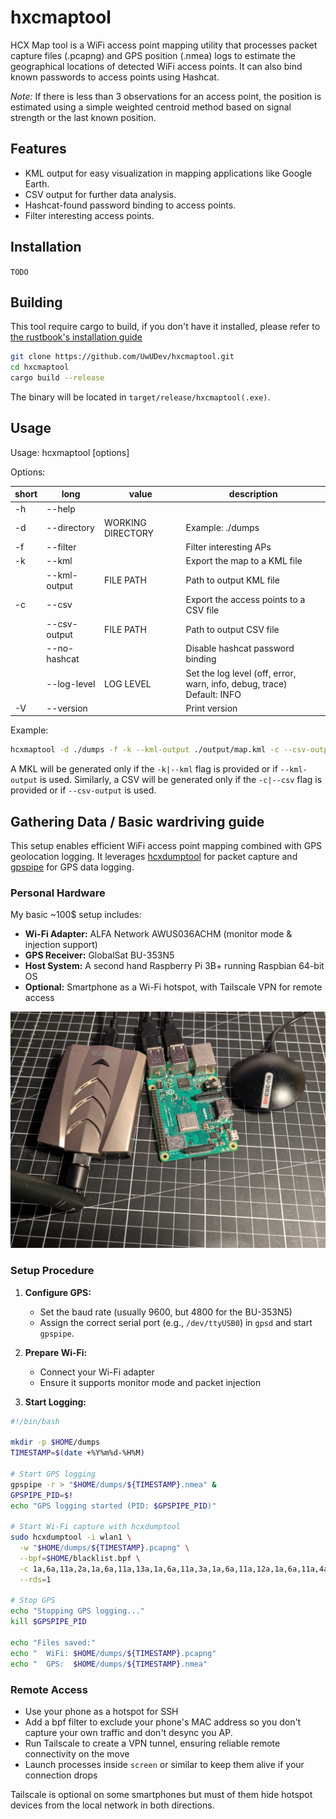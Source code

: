 # hxcmaptool

HCX Map tool is a WiFi access point mapping utility that processes packet capture files (.pcapng)
and GPS position (.nmea) logs to estimate the geographical locations of detected WiFi access
points. It can also bind known passwords to access points using Hashcat.

*Note:*
If there is less than 3 observations for an access point, the position is estimated using a simple
weighted centroid method based on signal strength or the last known position.

## Features

- KML output for easy visualization in mapping applications like Google Earth.
- CSV output for further data analysis.
- Hashcat-found password binding to access points.
- Filter interesting access points.

## Installation

`TODO`

## Building

This tool require cargo to build, if you don't have it installed, please refer
to [the rustbook's installation guide](https://doc.rust-lang.org/cargo/getting-started/installation.html)

```bash
git clone https://github.com/UwUDev/hxcmaptool.git
cd hxcmaptool
cargo build --release
```

The binary will be located in `target/release/hxcmaptool(.exe)`.

## Usage

Usage:  hcxmaptool [options]

Options:

| short | long         | value             | description                                                               |
|-------|--------------|-------------------|---------------------------------------------------------------------------|
| -h    | --help       |                   |                                                                           |
| -d    | --directory  | WORKING DIRECTORY | Example: ./dumps                                                          |
| -f    | --filter     |                   | Filter interesting APs                                                    |
| -k    | --kml        |                   | Export the map to a KML file                                              |
|       | --kml-output | FILE PATH         | Path to output KML file                                                   |
| -c    | --csv        |                   | Export the access points to a CSV file                                    |
|       | --csv-output | FILE PATH         | Path to output CSV file                                                   |
|       | --no-hashcat |                   | Disable hashcat password binding                                          |
|       | --log-level  | LOG LEVEL         | Set the log level (off, error, warn, info, debug, trace)<br>Default: INFO |
| -V    | --version    |                   | Print version                                                             |

Example:

```bash
hcxmaptool -d ./dumps -f -k --kml-output ./output/map.kml -c --csv-output ./output/aps.csv
```

A MKL will be generated only if the `-k|--kml` flag is provided or if `--kml-output` is used.
Similarly, a CSV will be generated only if the `-c|--csv` flag is provided or if `--csv-output` is used.

## Gathering Data / Basic wardriving guide

This setup enables efficient WiFi access point mapping combined with GPS geolocation logging. It leverages [hcxdumptool](https://github.com/ZerBea/hcxdumptool) for packet capture and [gpspipe](https://gpsd.gitlab.io/gpsd/gpspipe.html) for GPS data logging.

### Personal Hardware
My basic ~100$ setup includes:
- **Wi-Fi Adapter:** ALFA Network AWUS036ACHM (monitor mode & injection support)
- **GPS Receiver:** GlobalSat BU-353N5
- **Host System:** A second hand Raspberry Pi 3B+ running Raspbian 64-bit OS
- **Optional:** Smartphone as a Wi-Fi hotspot, with Tailscale VPN for remote access

![Hardware Setup](./hw.jpg "Hardware Setup")

### Setup Procedure
1. **Configure GPS:**
    - Set the baud rate (usually 9600, but 4800 for the BU-353N5)
    - Assign the correct serial port (e.g., `/dev/ttyUSB0`) in `gpsd` and start `gpspipe`.

2. **Prepare Wi-Fi:**
    - Connect your Wi-Fi adapter
    - Ensure it supports monitor mode and packet injection

3. **Start Logging:**
```bash
#!/bin/bash

mkdir -p $HOME/dumps
TIMESTAMP=$(date +%Y%m%d-%H%M)

# Start GPS logging
gpspipe -r > "$HOME/dumps/${TIMESTAMP}.nmea" &
GPSPIPE_PID=$!
echo "GPS logging started (PID: $GPSPIPE_PID)"

# Start Wi-Fi capture with hcxdumptool
sudo hcxdumptool -i wlan1 \
  -w "$HOME/dumps/${TIMESTAMP}.pcapng" \
  --bpf=$HOME/blacklist.bpf \
  -c 1a,6a,11a,2a,1a,6a,11a,13a,1a,6a,11a,3a,1a,6a,11a,12a,1a,6a,11a,4a,1a,6a,11a,10a,1a,6a,11a,5a,1a,6a,11a,9a,1a,6a,11a,7a,1a,6a,11a,8a \
  --rds=1

# Stop GPS
echo "Stopping GPS logging..."
kill $GPSPIPE_PID

echo "Files saved:"
echo "  WiFi: $HOME/dumps/${TIMESTAMP}.pcapng"
echo "  GPS:  $HOME/dumps/${TIMESTAMP}.nmea"
```

### Remote Access
- Use your phone as a hotspot for SSH
- Add a bpf filter to exclude your phone's MAC address so you don't capture your own traffic and don't desync you AP.
- Run Tailscale to create a VPN tunnel, ensuring reliable remote connectivity on the move
- Launch processes inside `screen` or similar to keep them alive if your connection drops

Tailscale is optional on some smartphones but must of them hide hotspot devices from the local network in both directions.